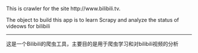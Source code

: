 <p>This is crawler for the site http://www.bilibili.tv.</p>
<p>The object to build this app is to learn Scrapy and analyze the status of videows for bilibili</p>

<hr />

<p>这是一个Bilibili的爬虫工具，主要目的是用于爬虫学习和对bilibili视频的分析</p>
